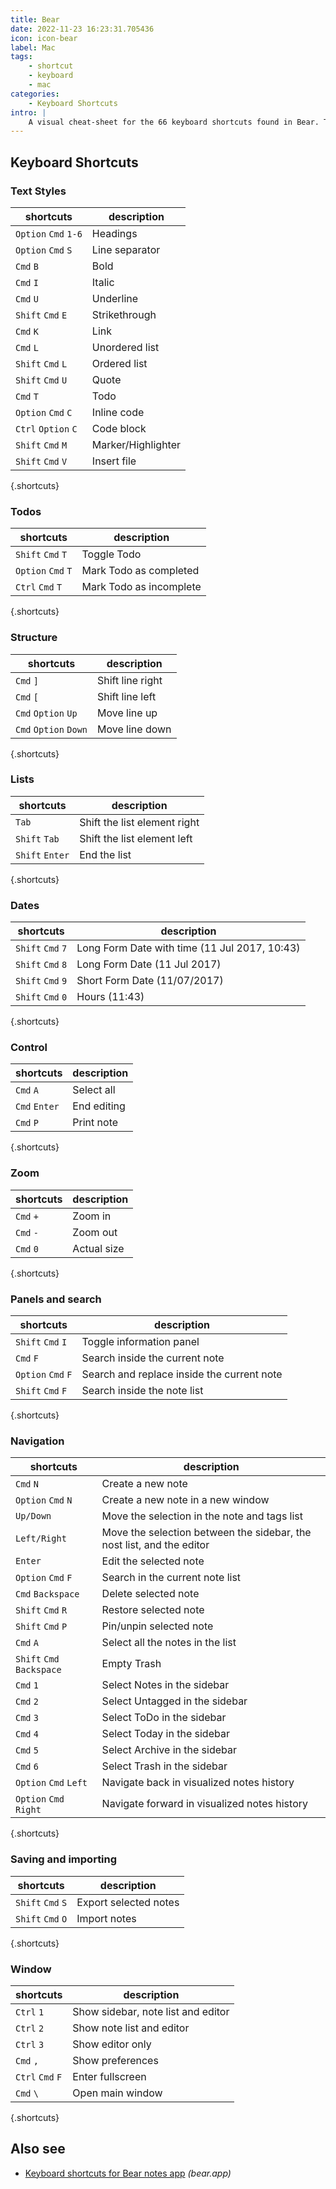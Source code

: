 ```yaml
---
title: Bear
date: 2022-11-23 16:23:31.705436
icon: icon-bear
label: Mac
tags: 
    - shortcut
    - keyboard
    - mac
categories:
    - Keyboard Shortcuts
intro: |
    A visual cheat-sheet for the 66 keyboard shortcuts found in Bear. This application is MacOS-only.
---
```




Keyboard Shortcuts
------------------



### Text Styles

shortcuts | description
---|---
`Option` `Cmd` `1-6`  | Headings
`Option` `Cmd` `S`  | Line separator
`Cmd` `B`  | Bold
`Cmd` `I`  | Italic
`Cmd` `U`  | Underline
`Shift` `Cmd` `E`  | Strikethrough
`Cmd` `K`  | Link
`Cmd` `L`  | Unordered list
`Shift` `Cmd` `L`  | Ordered list
`Shift` `Cmd` `U`  | Quote
`Cmd` `T`  | Todo
`Option` `Cmd` `C`  | Inline code
`Ctrl` `Option` `C`  | Code block
`Shift` `Cmd` `M`  | Marker/Highlighter
`Shift` `Cmd` `V`  | Insert file
{.shortcuts}


### Todos

shortcuts | description
---|---
`Shift` `Cmd` `T`  | Toggle Todo
`Option` `Cmd` `T`  | Mark Todo as completed
`Ctrl` `Cmd` `T`  | Mark Todo as incomplete
{.shortcuts}


### Structure

shortcuts | description
---|---
`Cmd` `]`  | Shift line right
`Cmd` `[`  | Shift line left
`Cmd` `Option` `Up`  | Move line up
`Cmd` `Option` `Down`  | Move line down
{.shortcuts}


### Lists

shortcuts | description
---|---
`Tab`  | Shift the list element right
`Shift` `Tab`  | Shift the list element left
`Shift` `Enter`  | End the list
{.shortcuts}


### Dates

shortcuts | description
---|---
`Shift` `Cmd` `7`  | Long Form Date with time (11 Jul 2017, 10:43)
`Shift` `Cmd` `8`  | Long Form Date (11 Jul 2017)
`Shift` `Cmd` `9`  | Short Form Date (11/07/2017)
`Shift` `Cmd` `0`  | Hours (11:43)
{.shortcuts}


### Control

shortcuts | description
---|---
`Cmd` `A`  | Select all
`Cmd` `Enter`  | End editing
`Cmd` `P`  | Print note
{.shortcuts}


### Zoom

shortcuts | description
---|---
`Cmd` `+`  | Zoom in
`Cmd` `-`  | Zoom out
`Cmd` `0`  | Actual size
{.shortcuts}


### Panels and search

shortcuts | description
---|---
`Shift` `Cmd` `I`  | Toggle information panel
`Cmd` `F`  | Search inside the current note
`Option` `Cmd` `F`  | Search and replace inside the current note
`Shift` `Cmd` `F`  | Search inside the note list
{.shortcuts}


### Navigation

shortcuts | description
---|---
`Cmd` `N`  | Create a new note
`Option` `Cmd` `N`  | Create a new note in a new window
`Up/Down`  | Move the selection in the note and tags list
`Left/Right`  | Move the selection between the sidebar, the nost list, and the editor
`Enter`  | Edit the selected note
`Option` `Cmd` `F`  | Search in the current note list
`Cmd` `Backspace`  | Delete selected note
`Shift` `Cmd` `R`  | Restore selected note
`Shift` `Cmd` `P`  | Pin/unpin selected note
`Cmd` `A`  | Select all the notes in the list
`Shift` `Cmd` `Backspace`  | Empty Trash
`Cmd` `1`  | Select Notes in the sidebar
`Cmd` `2`  | Select Untagged in the sidebar
`Cmd` `3`  | Select ToDo in the sidebar
`Cmd` `4`  | Select Today in the sidebar
`Cmd` `5`  | Select Archive in the sidebar
`Cmd` `6`  | Select Trash in the sidebar
`Option` `Cmd` `Left`  | Navigate back in visualized notes history
`Option` `Cmd` `Right`  | Navigate forward in visualized notes history
{.shortcuts}


### Saving and importing

shortcuts | description
---|---
`Shift` `Cmd` `S`  | Export selected notes
`Shift` `Cmd` `O`  | Import notes
{.shortcuts}


### Window

shortcuts | description
---|---
`Ctrl` `1`  | Show sidebar, note list and editor
`Ctrl` `2`  | Show note list and editor
`Ctrl` `3`  | Show editor only
`Cmd` `,`  | Show preferences
`Ctrl` `Cmd` `F`  | Enter fullscreen
`Cmd` `\`  | Open main window
{.shortcuts}




Also see
--------
- [Keyboard shortcuts for Bear notes app](https://bear.app/faq/Shortcuts%20and%20more/Mac%20shortcuts/) _(bear.app)_
